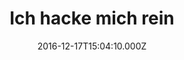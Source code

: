---
templateKey: 'index-page'
newPage: false
title: Ich hacke mich rein
date: 2016-12-17T15:04:10.000Z
description: The Coffee Taster’s Flavor Wheel, the official resource used by coffee tasters, has been revised for the first time this year.
masthead:
    image: img/hello.jpg
    name: Marcel Attinger
    claim: Grafik Designer - Web Entwickler - User Experience Developer
services:
  - headline: Alles beginnt mit einer guten Konzeption
    description: Wir legen in einem ausführlichem Gespräch gemeinsam die Ziele für deinen Webauftritt fest. Auf dieser Basis erarbeite ich für dich ein maßgeschneidertes Konzept.
  - headline: Design verbindet Information und Verstehen!
    description: Lorem Ipsum
  - headline: Umsetzung
    description: Lorem Ipsum
aboutMe:
    headline: Über mich
    leftText: Hi, mein Name ist Marcel und ich bin seit 2013 als Webentwickler tätig. In
              dieser Zeit konnte ich bereits mit vielen Kunden und Kollegen spannende Projekte
              umsetzen. Unkomplizierte Kommunikation, schnelle Reaktionszeiten und der Einsatz der
              neuesten Technologien zählen zu meinen Stärken.
    rightText: Mir ist im Umgang mit Kunden wichtig direkt im Vorgespräch die bestmögliche
               Lösung zu identifizieren. So könnnen wir gezielt eine Strategie entwickeln um ihren
               Webauftritt perfekt auf Ihre Bedürfnisse abzustimmen. Reminder Studium
portfolio:
  - image: img/portfolio/kevlena-preview.jpg
    imageAlt: http://www.kl-hochzeit.info/
    item:
      linkTarget: http://kl-hochzeit.info/
      image: img/portfolio/kevlena-website.png
      imageAlt: kl-hochzeit.info
      headline: Lena und Kevin Kirr
      description: Lena und Kevin kamen mit der Idee auf mich zu, die Einladung zu Ihrer Hochzeit interaktiv zu
                   gestalten. Die beiden hatten sich bereits erste Gedanken
                   gemacht, die wir in einem gemeinsamen Gespräch weiterentwickelten. Darauf basierend habe ich das
                   Konzept und Design für die Webseite erstellt.
      testimonialHeadline: Zielsetzung
      testimonialList:
        - listItem: Zentrale Stelle für Informationen
        - listItem: Darstellung des Tagesablaufs
        - listItem: Nennung der Locations inklusive Link zur Routenplanung
        - listItem: Einfache Kommunikation zwischen Gästen und Trauzeugen für Rückfragen
      technicalHeadline: Umsetzung
      technicalDescription: Nach dem Feeback der beiden und einigen kleinen Anpassungen an der Optik ging es
                            an die Umsetzung. Die Webseite wurde statisch und ohne Content-Managment-System
                            umgesetzt. Dies liegt vorallem daran, dass initial alle Webseiteninhalte feststanden und
                            nicht laufend neue Inhalte dazukamen. So konnte hier auf eine Lösung ohne CMS gesetzt werden.
  - image: img/portfolio/kaibullach-preview.jpg
    imageAlt: http://www.kaibullach.de/
    item:
          linkTarget: http://kl-hochzeit.info/
          image: img/portfolio/kevlena-website.png
          imageAlt: kl-hochzeit.info
          headline: Lena und Kevin Kirr
          description: Lena und Kevin kamen mit der Idee auf mich zu, die Einladung zu Ihrer Hochzeit interaktiv zu
                       gestalten. Die beiden hatten sich bereits erste Gedanken
                       gemacht, die wir in einem gemeinsamen Gespräch weiterentwickelten. Darauf basierend habe ich das
                       Konzept und Design für die Webseite erstellt.
          testimonialHeadline: Zielsetzung
          testimonialList:
            - listItem: Zentrale Stelle für Informationen
            - listItem: Darstellung des Tagesablaufs
            - listItem: Nennung der Locations inklusive Link zur Routenplanung
            - listItem: Einfache Kommunikation zwischen Gästen und Trauzeugen für Rückfragen
          technicalHeadline: Umsetzung
          technicalDescription: Nach dem Feeback der beiden und einigen kleinen Anpassungen an der Optik ging es
                                an die Umsetzung. Die Webseite wurde statisch und ohne Content-Managment-System
                                umgesetzt. Dies liegt vorallem daran, dass initial alle Webseiteninhalte feststanden und
                                nicht laufend neue Inhalte dazukamen. So konnte hier auf eine Lösung ohne CMS
  - image: img/portfolio/personabrowser-website.jpg
    imageAlt: https://dev.personabrowser.gpii.eu/de/
    item:
          linkTarget: http://kl-hochzeit.info/
          image: img/portfolio/kevlena-website.png
          imageAlt: kl-hochzeit.info
          headline: Lena und Kevin Kirr
          description: Lena und Kevin kamen mit der Idee auf mich zu, die Einladung zu Ihrer Hochzeit interaktiv zu
                       gestalten. Die beiden hatten sich bereits erste Gedanken
                       gemacht, die wir in einem gemeinsamen Gespräch weiterentwickelten. Darauf basierend habe ich das
                       Konzept und Design für die Webseite erstellt.
          testimonialHeadline: Zielsetzung
          testimonialList:
            - listItem: Zentrale Stelle für Informationen
            - listItem: Darstellung des Tagesablaufs
            - listItem: Nennung der Locations inklusive Link zur Routenplanung
            - listItem: Einfache Kommunikation zwischen Gästen und Trauzeugen für Rückfragen
          technicalHeadline: Umsetzung
          technicalDescription: Nach dem Feeback der beiden und einigen kleinen Anpassungen an der Optik ging es
                                an die Umsetzung. Die Webseite wurde statisch und ohne Content-Managment-System
                                umgesetzt. Dies liegt vorallem daran, dass initial alle Webseiteninhalte feststanden und
                                nicht laufend neue Inhalte dazukamen. So konnte hier auf eine Lösung ohne CMS
testimonials:
  - author: Kevin Kirr
    image: img/testimonials/kevinkirr.jpg
    imageAlt: Kevin und Lena
    quote: "Die Zusammenarbeit mit Marcel war von Anfang bis Ende sehr
           entspannt und zielführend. Er hat uns sehr gut beraten und
           die Website für unsere Hochzeit pünktlich und preiswert
           geliefert. Die Gäste waren auch alle begeistert von der
           Seite!"
    linkTarget:  http://kl-hochzeit.info/
  - author: Annik Wanner
    image: img/testimonials/annikwanner.jpg
    imageAlt: Annik Wanner
    quote: "Ich arbeite mit Marcel nun seit einem Jahr zusammen und kann ihn nur
            weiterempfehlen. Er hat mich in den Phasen der Konzeption, des Designs und
            der Entwicklung meiner Webseite begleitet und ist nun auch im Nachgang noch
            für die Betreuung zuständig. Ich bin froh einen technischen Partner wie Ihn
            zu haben."
    linkTarget: http://hundeglueck-schoenbuch.de/
  - author: Kai Bullach
    image: img/testimonials/kaibullach.jpg
    imageAlt: Kai Bullach
    quote: "Bisher hatte er immer eine Lösung für meine Aufgabenstellung parat und hat
           diese schnell und zuverlässig umgesetzt. Einfach TOP!"
    linkTarget: http://wwww.kaibullach.de/
---